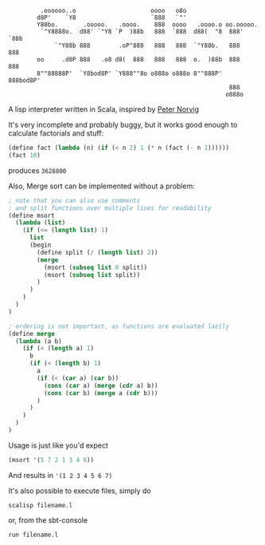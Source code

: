 			 .oooooo..o                     oooo   o8o                      
			d8P'    `Y8                     `888   `"'                      
			Y88bo.       .ooooo.   .oooo.    888  oooo   .oooo.o oo.ooooo.  
			 `"Y8888o.  d88' `"Y8 `P  )88b   888  `888  d88(  "8  888' `88b 
			     `"Y88b 888        .oP"888   888   888  `"Y88b.   888   888 
			oo     .d8P 888   .o8 d8(  888   888   888  o.  )88b  888   888 
			8""88888P'  `Y8bod8P' `Y888""8o o888o o888o 8""888P'  888bod8P' 
			                                                      888       
			                                                     o888o      

A lisp interpreter written in Scala, inspired by [Peter Norvig](http://norvig.com/lispy.html)

It's very incomplete and probably buggy, but it works good enough to calculate
factorials and stuff: 

```lisp
(define fact (lambda (n) (if (< n 2) 1 (* n (fact (- n 1))))))
(fact 10) 
```

produces `3628800`

Also, Merge sort can be implemented without a problem:

```lisp
; note that you can also use comments
; and split functions over multiple lines for readability
(define msort 
  (lambda (list) 
    (if (<= (length list) 1) 
      list 
      (begin 
        (define split (/ (length list) 2)) 
        (merge 
          (msort (subseq list 0 split)) 
          (msort (subseq list split)) 
        ) 
      ) 
    ) 
  )
)

; ordering is not important, as functions are evaluated lazily
(define merge
  (lambda (a b)
    (if (< (length a) 1)
      b
      (if (< (length b) 1)
        a
        (if (< (car a) (car b))
          (cons (car a) (merge (cdr a) b))
          (cons (car b) (merge a (cdr b)))
        )
      )
    )
  )
)
```

Usage is just like you'd expect

```lisp
(msort '(5 7 2 1 3 4 6))
```

And results in `'(1 2 3 4 5 6 7)`

It's also possible to execute files, simply do

	scalisp filename.l

or, from the sbt-console

	run filename.l